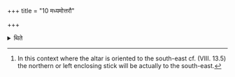 +++
title = "10 मध्यमोत्तरौ"

+++

<details><summary>थिते</summary>

10. (Thus he lays down) the middle and the left enclosing sticks.[^1]   

[^1]: In this context where the altar is oriented to the south-east cf.
(VIII. 13.5) the northern or left enclosing stick will be actually to
the south-east.
</details>
